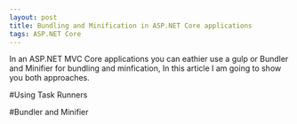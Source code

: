 ```yaml
---
layout: post
title: Bundling and Minification in ASP.NET Core applications
tags: ASP.NET Core
---
```


In an ASP.NET MVC Core applications you can eathier use a gulp or Bundler and Minifier for bundling and minfication, In this article I am going to show you both approaches.

#Using Task Runners

#Bundler and Minifier